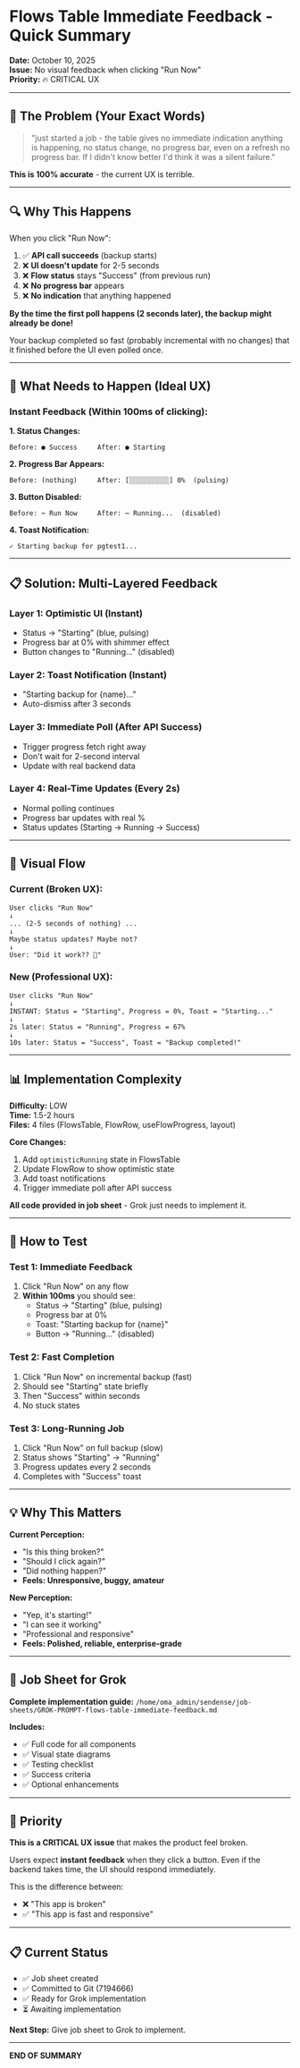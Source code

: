 # Flows Table Immediate Feedback - Quick Summary

**Date:** October 10, 2025  
**Issue:** No visual feedback when clicking "Run Now"  
**Priority:** 🔥 CRITICAL UX

---

## 🎯 The Problem (Your Exact Words)

> "just started a job - the table gives no immediate indication anything is happening, no status change, no progress bar, even on a refresh no progress bar. If I didn't know better I'd think it was a silent failure."

**This is 100% accurate** - the current UX is terrible.

---

## 🔍 Why This Happens

When you click "Run Now":

1. ✅ **API call succeeds** (backup starts)
2. ❌ **UI doesn't update** for 2-5 seconds
3. ❌ **Flow status** stays "Success" (from previous run)
4. ❌ **No progress bar** appears
5. ❌ **No indication** that anything happened

**By the time the first poll happens (2 seconds later), the backup might already be done!**

Your backup completed so fast (probably incremental with no changes) that it finished before the UI even polled once.

---

## 🎨 What Needs to Happen (Ideal UX)

### Instant Feedback (Within 100ms of clicking):

**1. Status Changes:**
```
Before: ● Success     After: ● Starting
```

**2. Progress Bar Appears:**
```
Before: (nothing)     After: [░░░░░░░░░░] 0%  (pulsing)
```

**3. Button Disabled:**
```
Before: ⋯ Run Now     After: ⋯ Running...  (disabled)
```

**4. Toast Notification:**
```
✓ Starting backup for pgtest1...
```

---

## 📋 Solution: Multi-Layered Feedback

### Layer 1: Optimistic UI (Instant)
- Status → "Starting" (blue, pulsing)
- Progress bar at 0% with shimmer effect
- Button changes to "Running..." (disabled)

### Layer 2: Toast Notification (Instant)
- "Starting backup for {name}..."
- Auto-dismiss after 3 seconds

### Layer 3: Immediate Poll (After API Success)
- Trigger progress fetch right away
- Don't wait for 2-second interval
- Update with real backend data

### Layer 4: Real-Time Updates (Every 2s)
- Normal polling continues
- Progress bar updates with real %
- Status updates (Starting → Running → Success)

---

## 🎯 Visual Flow

### Current (Broken UX):
```
User clicks "Run Now"
↓
... (2-5 seconds of nothing) ...
↓
Maybe status updates? Maybe not?
↓
User: "Did it work?? 🤔"
```

### New (Professional UX):
```
User clicks "Run Now"
↓
INSTANT: Status = "Starting", Progress = 0%, Toast = "Starting..."
↓
2s later: Status = "Running", Progress = 67%
↓
10s later: Status = "Success", Toast = "Backup completed!"
```

---

## 📊 Implementation Complexity

**Difficulty:** LOW  
**Time:** 1.5-2 hours  
**Files:** 4 files (FlowsTable, FlowRow, useFlowProgress, layout)

**Core Changes:**
1. Add `optimisticRunning` state in FlowsTable
2. Update FlowRow to show optimistic state
3. Add toast notifications
4. Trigger immediate poll after API success

**All code provided in job sheet** - Grok just needs to implement it.

---

## 🧪 How to Test

### Test 1: Immediate Feedback
1. Click "Run Now" on any flow
2. **Within 100ms** you should see:
   - Status → "Starting" (blue, pulsing)
   - Progress bar at 0%
   - Toast: "Starting backup for {name}"
   - Button → "Running..." (disabled)

### Test 2: Fast Completion
1. Click "Run Now" on incremental backup (fast)
2. Should see "Starting" state briefly
3. Then "Success" within seconds
4. No stuck states

### Test 3: Long-Running Job
1. Click "Run Now" on full backup (slow)
2. Status shows "Starting" → "Running"
3. Progress updates every 2 seconds
4. Completes with "Success" toast

---

## 💡 Why This Matters

**Current Perception:**
- "Is this thing broken?"
- "Should I click again?"
- "Did nothing happen?"
- **Feels: Unresponsive, buggy, amateur**

**New Perception:**
- "Yep, it's starting!"
- "I can see it working"
- "Professional and responsive"
- **Feels: Polished, reliable, enterprise-grade**

---

## 📁 Job Sheet for Grok

**Complete implementation guide:**
`/home/oma_admin/sendense/job-sheets/GROK-PROMPT-flows-table-immediate-feedback.md`

**Includes:**
- ✅ Full code for all components
- ✅ Visual state diagrams
- ✅ Testing checklist
- ✅ Success criteria
- ✅ Optional enhancements

---

## 🚀 Priority

**This is a CRITICAL UX issue** that makes the product feel broken.

Users expect **instant feedback** when they click a button. Even if the backend takes time, the UI should respond immediately.

This is the difference between:
- ❌ "This app is broken"
- ✅ "This app is fast and responsive"

---

## 📋 Current Status

- ✅ Job sheet created
- ✅ Committed to Git (7194666)
- ✅ Ready for Grok implementation
- ⏳ Awaiting implementation

**Next Step:** Give job sheet to Grok to implement.

---

**END OF SUMMARY**


